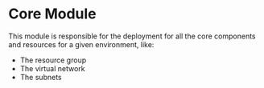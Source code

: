 # Core Module

This module is responsible for the deployment for all the core components and resources for a given environment, like:

- The resource group
- The virtual network
- The subnets

